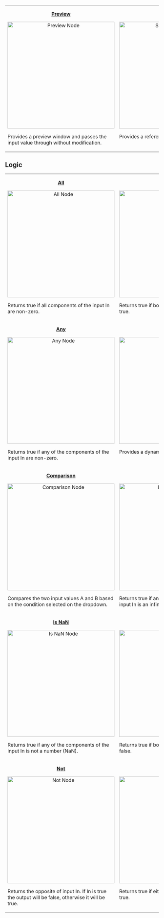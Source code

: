 <table align="center">
<tr><tr valign="top">
        <td width="354"><p align="center"><b><a href="https://github.com/Unity-Technologies/ShaderGraph/wiki/Preview-Node">Preview</a></b></p>
<p align="center"><a href="https://github.com/Unity-Technologies/ShaderGraph/wiki/Preview-Node"><img src="https://github.com/Unity-Technologies/ShaderGraph/wiki/Images/NodeLibrary/Nodes/Thumbnails/PreviewNodeThumb.png" alt="Preview Node" height="350" width="350"></a></p>
<p align="left">Provides a preview window and passes the input value through without modification.</p></td>
        <td width="354"><p align="center"><b><a href="https://github.com/Unity-Technologies/ShaderGraph/wiki/Sub-graph-Node">Sub-graph</a></b></p>
<p align="center"><a href="https://github.com/Unity-Technologies/ShaderGraph/wiki/Sub-graph-Node"><img src="https://github.com/Unity-Technologies/ShaderGraph/wiki/Images/NodeLibrary/Nodes/Thumbnails/SubgraphNodeThumb.png" alt="Sub-graph Node" height="350" width="350"></a></p>
<p align="left">Provides a reference to a Sub-graph asset.</p></td>
    </tr>
</table>

## Logic

<table align="center">
    <tr><tr valign="top">
        <td width="354"><p align="center"><b><a href="https://github.com/Unity-Technologies/ShaderGraph/wiki/All-Node">All</a></b></p>
<p align="center"><a href="https://github.com/Unity-Technologies/ShaderGraph/wiki/All-Node"><img src="https://github.com/Unity-Technologies/ShaderGraph/wiki/Images/NodeLibrary/Nodes/Thumbnails/AllNodeThumb.png" alt="All Node" height="350" width="350"></a></p>
<p align="left">Returns true if all components of the input In are non-zero.</p></td>
        <td width="354"><p align="center"><b><a href="https://github.com/Unity-Technologies/ShaderGraph/wiki/And-Node">And</a></b></p>
<p align="center"><a href="https://github.com/Unity-Technologies/ShaderGraph/wiki/And-Node"><img src="https://github.com/Unity-Technologies/ShaderGraph/wiki/Images/NodeLibrary/Nodes/Thumbnails/AndNodeThumb.png" alt="And Node" height="350" width="350"></a></p>
<p align="left">Returns true if both the inputs A and B are true.</p></td>
    </tr>
    <tr><tr valign="top">
         <td width="354"><p align="center"><b><a href="https://github.com/Unity-Technologies/ShaderGraph/wiki/Any-Node">Any</a></b></p>
<p align="center"><a href="https://github.com/Unity-Technologies/ShaderGraph/wiki/Any-Node"><img src="https://github.com/Unity-Technologies/ShaderGraph/wiki/Images/NodeLibrary/Nodes/Thumbnails/AnyNodeThumb.png" alt="Any Node" height="350" width="350"></a></p>
<p align="left">Returns true if any of the components of the input In are non-zero.</p></td>
        <td width="354"><p align="center"><b><a href="https://github.com/Unity-Technologies/ShaderGraph/wiki/Branch-Node">Branch</a></b></p>
<p align="center"><a href="https://github.com/Unity-Technologies/ShaderGraph/wiki/Branch-Node"><img src="https://github.com/Unity-Technologies/ShaderGraph/wiki/Images/NodeLibrary/Nodes/Thumbnails/BranchNodeThumb.png" alt="Branch Node" height="350" width="350"></a></p>
<p align="left">Provides a dynamic branch to the shader.</p></td>
    </tr>
    <tr><tr valign="top">
        <td width="354"><p align="center"><b><a href="https://github.com/Unity-Technologies/ShaderGraph/wiki/Comparison-Node">Comparison</a></b></p>
<p align="center"><a href="https://github.com/Unity-Technologies/ShaderGraph/wiki/Comparison-Node"><img src="https://github.com/Unity-Technologies/ShaderGraph/wiki/Images/NodeLibrary/Nodes/Thumbnails/ComparisonNodeThumb.png" alt="Comparison Node" height="350" width="350"></a></p>
<p align="left">Compares the two input values A and B based on the condition selected on the dropdown.</p></td>
        <td width="354"><p align="center"><b><a href="https://github.com/Unity-Technologies/ShaderGraph/wiki/Is-Infinite-Node">Is Infinite</a></b></p>
<p align="center"><a href="https://github.com/Unity-Technologies/ShaderGraph/wiki/Is-Infinite-Node"><img src="https://github.com/Unity-Technologies/ShaderGraph/wiki/Images/NodeLibrary/Nodes/Thumbnails/IsInfiniteNodeThumb.png" alt="Is Infinite Node" height="350" width="350"></a></p>
<p align="left">Returns true if any of the components of the input In is an infinite value.</p></td>
    </tr>
    <tr><tr valign="top">
        <td width="354"><p align="center"><b><a href="https://github.com/Unity-Technologies/ShaderGraph/wiki/Is-NaN-Node">Is NaN</a></b></p>
<p align="center"><a href="https://github.com/Unity-Technologies/ShaderGraph/wiki/Is-NaN-Node"><img src="https://github.com/Unity-Technologies/ShaderGraph/wiki/Images/NodeLibrary/Nodes/Thumbnails/IsNaNNodeThumb.png" alt="Is NaN Node" height="350" width="350"></a></p>
<p align="left">Returns true if any of the components of the input In is not a number (NaN).</p></td>
        <td width="354"><p align="center"><b><a href="https://github.com/Unity-Technologies/ShaderGraph/wiki/Nand-Node">Nand</a></b></p>
<p align="center"><a href="https://github.com/Unity-Technologies/ShaderGraph/wiki/Nand-Node"><img src="https://github.com/Unity-Technologies/ShaderGraph/wiki/Images/NodeLibrary/Nodes/Thumbnails/NandNodeThumb.png" alt="Nand Node" height="350" width="350"></a></p>
<p align="left">Returns true if both the inputs A and B are false.</p></td>
    </tr>
    <tr><tr valign="top">
        <td width="354"><p align="center"><b><a href="https://github.com/Unity-Technologies/ShaderGraph/wiki/Not-Node">Not</a></b></p>
<p align="center"><a href="https://github.com/Unity-Technologies/ShaderGraph/wiki/Not-Node"><img src="https://github.com/Unity-Technologies/ShaderGraph/wiki/Images/NodeLibrary/Nodes/Thumbnails/NotNodeThumb.png" alt="Not Node" height="350" width="350"></a></p>
<p align="left">Returns the opposite of input In. If In is true the output will be false, otherwise it will be true.</p></td>
        <td width="354"><p align="center"><b><a href="https://github.com/Unity-Technologies/ShaderGraph/wiki/Or-Node">Or</a></b></p>
<p align="center"><a href="https://github.com/Unity-Technologies/ShaderGraph/wiki/Or-Node"><img src="https://github.com/Unity-Technologies/ShaderGraph/wiki/Images/NodeLibrary/Nodes/Thumbnails/OrNodeThumb.png" alt="Or Node" height="350" width="350"></a></p>
<p align="left">Returns true if either of the inputs A and B are true.</p></td>
    </tr>
</table>